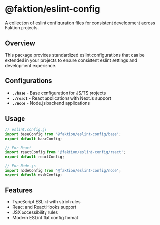 # @faktion/eslint-config

A collection of eslint configuration files for consistent development across Faktion projects.

## Overview

This package provides standardized eslint configurations that can be extended in your projects to ensure consistent eslint settings and development experience.

## Configurations

- **`./base`** - Base configuration for JS/TS projects
- **`./react`** - React applications with Next.js support
- **`./node`** - Node.js backend applications

## Usage

```javascript
// eslint.config.js
import baseConfig from '@faktion/eslint-config/base';
export default baseConfig;

// For React
import reactConfig from '@faktion/eslint-config/react';
export default reactConfig;

// For Node.js
import nodeConfig from '@faktion/eslint-config/node';
export default nodeConfig;
```

## Features

- TypeScript ESLint with strict rules
- React and React Hooks support
- JSX accessibility rules
- Modern ESLint flat config format
